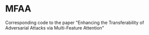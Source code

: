 # MFAA
Corresponding code to the paper "Enhancing the Transferability of Adversarial Attacks via Multi-Feature Attention"
